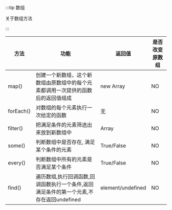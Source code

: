 :::tip 数组

关于数组方法

:::


| 方法        |      功能      |  返回值 | 是否改变原数组 |
| ------------- | ------------- | ------------- | ------------- |
| map() | 创建一个新数组，这个新数组由原数组中的每个元素都调用一次提供的函数后的返回值组成 | new Array | NO |
| forEach() |   对数组的每个元素执行一次给定的函数 | 无 | NO |
| filter() |   把满足条件的元素筛选出来放到新数组中    | Array | NO |
| some() |   判断数组中是否存在, 满足某个条件的元素    | True/False | NO |
| every() |   判断数组中所有的元素是否满足某个条件    | True/False | NO |
| find() |   遍历数组,执行回调函数,回调函数执行一个条件,返回满足条件的第一个元素,不存在返回undefined    | element/undefined | NO |

